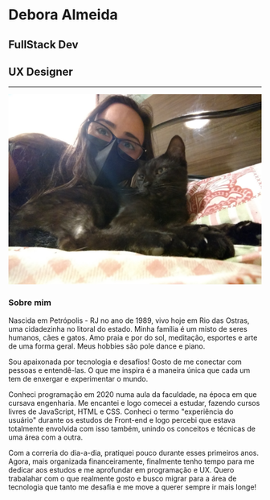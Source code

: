 # Debora Almeida
## FullStack Dev
## UX Designer

---------------------

![Debora Almeida](assets/Foto_Cito.jpg)
### Sobre mim

Nascida em Petrópolis - RJ no ano de 1989, vivo hoje em Rio das Ostras, uma cidadezinha no litoral do estado. Minha família é um misto de seres humanos, cães e gatos. Amo praia e por do sol, meditação, esportes e arte de uma forma geral. Meus hobbies são pole dance e piano.  

Sou apaixonada por tecnologia e desafios! Gosto de me conectar com pessoas e entendê-las. O que me inspira é a maneira única que cada um tem de enxergar e experimentar o mundo.

Conheci programação em 2020 numa aula da faculdade, na época em que cursava engenharia. Me encantei e logo comecei a estudar, fazendo cursos livres de JavaScript, HTML e CSS. Conheci o termo "experiência do usuário" durante os estudos de Front-end e logo percebi que estava totalmente envolvida com isso também, unindo os conceitos e técnicas de uma área com a outra. 

Com a correria do dia-a-dia, pratiquei pouco durante esses primeiros anos. Agora, mais organizada financeiramente, finalmente tenho tempo para me dedicar aos estudos e me aprofundar em programação e UX. Quero trabalahar com o que realmente gosto e busco migrar para a área de tecnologia que tanto me desafia e me move a querer sempre ir mais longe!



